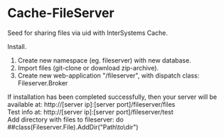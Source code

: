 Cache-FileServer
================

Seed for sharing files via uid with InterSystems Cache.<br>

Install.<br>
1. Create new namespace (eg. fileserver) with new database.<br>
2. Import files (git-clone or download zip-archive).<br>
3. Create new web-application "/fileserver", with dispatch class: Fileserver.Broker<br>

If installation has been completed successfully, then your server will be available at: http://[server ip]:[server port]/fileserver/files<br>
Test info at:  http://[server ip]:[server port]/fileserver/test<br>
Add directory with files to fileserver: do ##class(Fileserver.File).AddDir("Path\to\dir")
